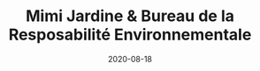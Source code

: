 ---
layout: post
title: "Mimi Jardine & Bureau de la Resposabilité Environnementale"
date: 2020-08-18
categories: DATAVIZ
description: Collaboration with Mimi Jardine
---